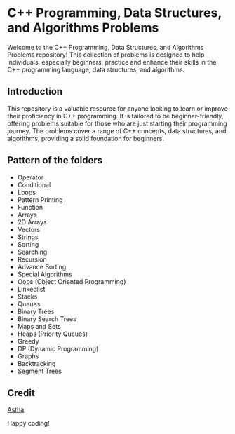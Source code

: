 # C++ Programming, Data Structures, and Algorithms Problems

Welcome to the C++ Programming, Data Structures, and Algorithms Problems repository! This collection of problems is designed to help individuals, especially beginners, practice and enhance their skills in the C++ programming language, data structures, and algorithms.

## Introduction

This repository is a valuable resource for anyone looking to learn or improve their proficiency in C++ programming. It is tailored to be beginner-friendly, offering problems suitable for those who are just starting their programming journey. The problems cover a range of C++ concepts, data structures, and algorithms, providing a solid foundation for beginners.

## Pattern of the folders

- Operator
- Conditional
- Loops
- Pattern Printing
- Function
- Arrays
- 2D Arrays
- Vectors
- Strings
- Sorting
- Searching
- Recursion
- Advance Sorting
- Special Algorithms
- Oops (Object Oriented Programming)
- Linkedlist
- Stacks
- Queues
- Binary Trees
- Binary Search Trees
- Maps and Sets
- Heaps (Priority Queues)
- Greedy
- DP (Dynamic Programming)
- Graphs
- Backtracking
- Segment Trees

## Credit

[Astha](https://github.com/Astha86)

Happy coding!

